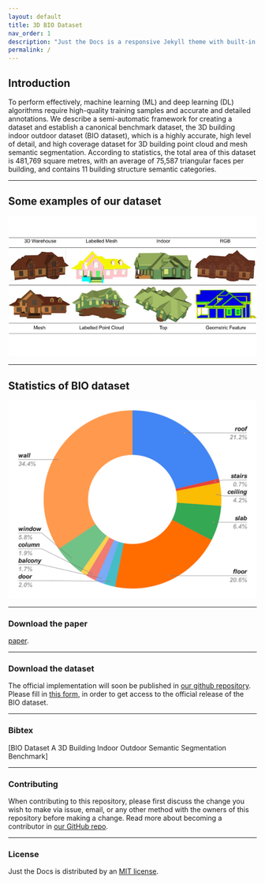 ```yaml
---
layout: default
title: 3D BIO Dataset
nav_order: 1
description: "Just the Docs is a responsive Jekyll theme with built-in search that is easily customizable and hosted on GitHub Pages."
permalink: /
---
```


## Introduction

To perform effectively, machine learning (ML) and deep learning (DL) algorithms require high-quality training samples and accurate and detailed annotations. We describe a semi-automatic framework for creating a dataset and establish a canonical benchmark dataset, the 3D building indoor outdoor dataset (BIO dataset), which is a highly accurate, high level of detail, and high coverage dataset for 3D building point cloud and mesh semantic segmentation. According to statistics, the total area of this dataset is 481,769 square metres, with an average of 75,587 triangular faces per building, and contains 11 building structure semantic categories.

----

## Some examples of our dataset

![Alt text](BIO_dataset_overview.jpeg "Some examples of the BIO dataset")

----

## Statistics of BIO dataset
![Alt text](total_class_dist.svg "Categories statistic of the BIO dataset")

----
### Download the paper
[paper](https://docs.github.com/en/pages/setting-up-a-github-pages-site-with-jekyll/creating-a-github-pages-site-with-jekyll#creating-your-site).

----
### Download the dataset
The official implementation will soon be published in [our github repository](https://github.com/yuwei-cao-git/3DBIO). Please fill in [this form](https://docs.google.com/forms/d/e/1FAIpQLSddsRsn_M-J4e_HnkN2n5Sy8L6xyRV7BX9y38C7ev8OLFZXsg/viewform?usp=sf_link), in order to get access to the official release of the BIO dataset.

----

### Bibtex
[BIO Dataset A 3D Building Indoor Outdoor Semantic Segmentation Benchmark]

----

### Contributing

When contributing to this repository, please first discuss the change you wish to make via issue,
email, or any other method with the owners of this repository before making a change. Read more about becoming a contributor in [our GitHub repo](https://github.com/biodatset/biodataset/#contributing).

----

### License

Just the Docs is distributed by an [MIT license](https://github.com/biodatset/biodataset/tree/main/LICENSE.txt).
